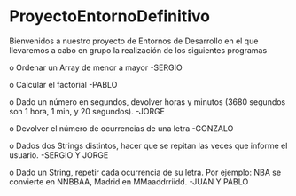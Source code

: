 # ProyectoEntornoDefinitivo
Bienvenidos a nuestro proyecto de Entornos de Desarrollo en el que llevaremos a cabo en grupo la realización de los siguientes programas

o	Ordenar un Array de menor a mayor -SERGIO

o	Calcular el factorial -PABLO

o	Dado un número en segundos, devolver horas y minutos (3680 segundos son 1 hora, 1 min, y 20 segundos). -JORGE

o	Devolver el número de ocurrencias de una letra -GONZALO

o	Dados dos Strings distintos, hacer que se repitan las veces que informe el usuario. -SERGIO Y JORGE

o	Dado un String, repetir cada ocurrencia de su letra. Por ejemplo: NBA se convierte en NNBBAA, Madrid en MMaaddrriidd. -JUAN Y PABLO


